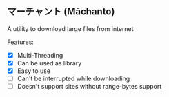## マーチャント (Māchanto)

A utility to download large files from internet

Features:
- [x] Multi-Threading
- [x] Can be used as library
- [x] Easy to use
- [ ] Can't be interrupted while downloading
- [ ] Doesn't support sites without range-bytes support
